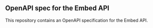 ## OpenAPI spec for the Embed API

This repository contains an OpenAPI specification for the Embed API.
